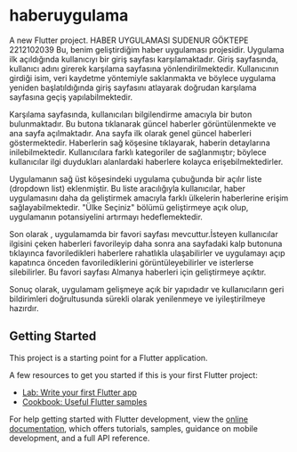 # haberuygulama

A new Flutter project. HABER UYGULAMASI 
SUDENUR GÖKTEPE 2212102039
Bu, benim geliştirdiğim haber uygulaması projesidir. Uygulama ilk açıldığında kullanıcıyı bir giriş sayfası karşılamaktadır.
Giriş sayfasında, kullanıcı adını girerek karşılama sayfasına yönlendirilmektedir. 
Kullanıcının girdiği isim, veri kaydetme yöntemiyle saklanmakta ve 
böylece uygulama yeniden başlatıldığında giriş sayfasını atlayarak doğrudan karşılama sayfasına geçiş yapılabilmektedir.


Karşılama sayfasında, kullanıcıları bilgilendirme amacıyla bir buton bulunmaktadır. 
Bu butona tıklanarak güncel haberler görüntülenmekte ve ana sayfa açılmaktadır.
Ana sayfa ilk olarak genel güncel haberleri göstermektedir. 
Haberlerin sağ köşesine tıklayarak, haberin detaylarına inilebilmektedir.
Kullanıcılara farklı kategoriler de sağlanmıştır;
böylece kullanıcılar ilgi duydukları alanlardaki haberlere kolayca erişebilmektedirler.

Uygulamanın sağ üst köşesindeki uygulama çubuğunda bir açılır liste (dropdown list) eklenmiştir.
Bu liste aracılığıyla kullanıcılar, haber uygulamasını daha da geliştirmek amacıyla farklı ülkelerin haberlerine erişim sağlayabilmektedir. 
"Ülke Seçiniz" bölümü geliştirmeye açık olup, uygulamanın potansiyelini artırmayı hedeflemektedir.

Son olarak , uygulamamda bir favori sayfası mevcuttur.İsteyen kullanıcılar ilgisini çeken haberleri
favorileyip daha sonra ana sayfadaki kalp butonuna tıklayınca favoriledikleri haberlere rahatlıkla
ulaşabilirler ve uygulamayı açıp kapatınca önceden favorilediklerini görüntüleyebilirler ve isterlerse 
silebilirler.
Bu favori sayfası Almanya haberleri için geliştirmeye açıktır.

Sonuç olarak, uygulamam gelişmeye açık bir yapıdadır ve kullanıcıların geri bildirimleri doğrultusunda
sürekli olarak yenilenmeye ve iyileştirilmeye hazırdır.













## Getting Started

This project is a starting point for a Flutter application.

A few resources to get you started if this is your first Flutter project:

- [Lab: Write your first Flutter app](https://docs.flutter.dev/get-started/codelab)
- [Cookbook: Useful Flutter samples](https://docs.flutter.dev/cookbook)

For help getting started with Flutter development, view the
[online documentation](https://docs.flutter.dev/), which offers tutorials,
samples, guidance on mobile development, and a full API reference.
